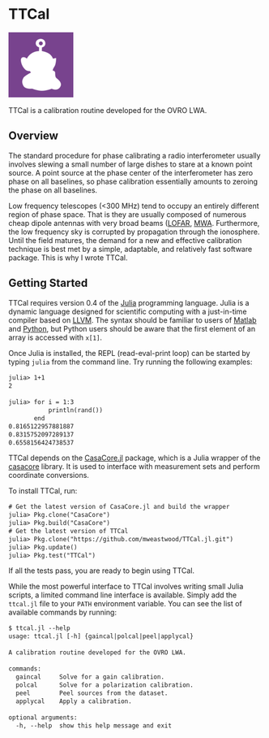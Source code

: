 # TTCal

![TTCal](ttcal.png)

TTCal is a calibration routine developed for the OVRO LWA.

## Overview

The standard procedure for phase calibrating a radio interferometer
usually involves slewing a small number of large dishes to stare at
a known point source. A point source at the phase center of the
interferometer has zero phase on all baselines, so phase calibration
essentially amounts to zeroing the phase on all baselines.

Low frequency telescopes (<300 MHz) tend to occupy an entirely different
region of phase space. That is they are usually composed of numerous
cheap dipole antennas with very broad beams ([LOFAR](http://www.lofar.org/),
[MWA](http://www.mwatelescope.org/). Furthermore, the low frequency sky
is corrupted by propagation through the ionosphere. Until the field matures,
the demand for a new and effective calibration technique
is best met by a simple, adaptable, and relatively fast software package.
This is why I wrote TTCal.

## Getting Started

TTCal requires version 0.4 of the [Julia](http://julialang.org/) programming
language. Julia is a dynamic language designed for scientific computing with
a just-in-time compiler based on [LLVM](http://llvm.org/). The syntax
should be familiar to users of [Matlab](http://www.mathworks.com/products/matlab/)
and [Python](https://www.python.org/), but Python users should be aware
that the first element of an array is accessed with `x[1]`.

Once Julia is installed, the REPL (read-eval-print loop) can be started by
typing `julia` from the command line. Try running the following examples:
```
julia> 1+1
2

julia> for i = 1:3
           println(rand())
       end
0.8165122957881887
0.8315752097289137
0.6558156424738537
```

TTCal depends on the [CasaCore.jl](https://github.com/mweastwood/CasaCore.jl)
package, which is a Julia wrapper of the [casacore](http://casacore.github.io/casacore/)
library. It is used to interface with measurement sets and perform
coordinate conversions.

To install TTCal, run:
```
# Get the latest version of CasaCore.jl and build the wrapper
julia> Pkg.clone("CasaCore")
julia> Pkg.build("CasaCore")
# Get the latest version of TTCal
julia> Pkg.clone("https://github.com/mweastwood/TTCal.jl.git")
julia> Pkg.update()
julia> Pkg.test("TTCal")
```
If all the tests pass, you are ready to begin using TTCal.

While the most powerful interface to TTCal involves writing small
Julia scripts, a limited command line interface is available.
Simply add the `ttcal.jl` file to your `PATH` environment variable.
You can see the list of available commands by running:
```
$ ttcal.jl --help
usage: ttcal.jl [-h] {gaincal|polcal|peel|applycal}

A calibration routine developed for the OVRO LWA.

commands:
  gaincal     Solve for a gain calibration.
  polcal      Solve for a polarization calibration.
  peel        Peel sources from the dataset.
  applycal    Apply a calibration.

optional arguments:
  -h, --help  show this help message and exit
```

